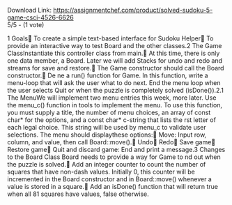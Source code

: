 Download Link: https://assignmentchef.com/product/solved-sudoku-5-game-csci-4526-6626
<br>
5/5 - (1 vote)

1 Goals&#xf; To create a simple text-based interface for Sudoku Helper&#xf; To provide an interactive way to test Board and the other classes.2 The Game ClassInstantiate this controller class from main.&#xf; At this time, there is only one data member, a Board. Later we will add Stacks for undo and redo and streams for save and restore.&#xf; The Game constructor should call the Board constructor.&#xf; De ne a run() function for Game. In this function, write a menu-loop that will ask the user what to do next. End the menu loop when the user selects Quit or when the puzzle is completely solved (isDone()).2.1 The MenuWe will implement two menu entries this week, more later. Use the menu_c() function in tools to implement the menu. To use this function, you must supply a title, the number of menu choices, an array of const char* for the options, and a const char* c-string that lists the rst letter of each legal choice. This string will be used by menu_c to validate user selections. The menu should displaythese options:&#xf; Move: Input row, column, and value, then call Board::move().&#xf; Undo&#xf; Redo&#xf; Save game&#xf; Restore game&#xf; Quit and discard game: End and print a message.3 Changes to the Board Class Board needs to provide a way for Game to nd out when the puzzle is solved.&#xf; Add an integer counter to count the number of squares that have non-dash values. Initially 0, this counter will be incremented in the Board constructor and in Board::move() whenever a value is stored in a square.&#xf; Add an isDone() function that will return true when all 81 squares have values, false otherwise.